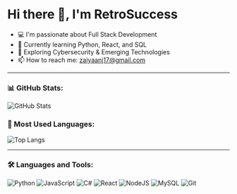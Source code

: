 # Hi there 👋, I'm RetroSuccess

- 💻 I'm passionate about Full Stack Development
- 🌱 Currently learning Python, React, and SQL
- 🚀 Exploring Cybersecurity & Emerging Technologies
- 📫 How to reach me: zaiyaanj17@gmail.com

---

### 📊 GitHub Stats:
![GitHub Stats](https://github-readme-stats.vercel.app/api?username=RetroSuccess&show_icons=true&theme=dark)

### 🚀 Most Used Languages:
![Top Langs](https://github-readme-stats.vercel.app/api/top-langs/?username=RetroSuccess&layout=compact&theme=dark)

---

### 🛠️ Languages and Tools:
![Python](https://img.shields.io/badge/Python-3776AB?style=for-the-badge&logo=python&logoColor=white)
![JavaScript](https://img.shields.io/badge/JavaScript-F7DF1E?style=for-the-badge&logo=javascript&logoColor=black)
![C#](https://img.shields.io/badge/C%23-239120?style=for-the-badge&logo=c-sharp&logoColor=white)
![React](https://img.shields.io/badge/React-20232A?style=for-the-badge&logo=react&logoColor=61DAFB)
![NodeJS](https://img.shields.io/badge/Node.js-43853D?style=for-the-badge&logo=node-dot-js&logoColor=white)
![MySQL](https://img.shields.io/badge/MySQL-005C84?style=for-the-badge&logo=mysql&logoColor=white)
![Git](https://img.shields.io/badge/Git-F05032?style=for-the-badge&logo=git&logoColor=white)
